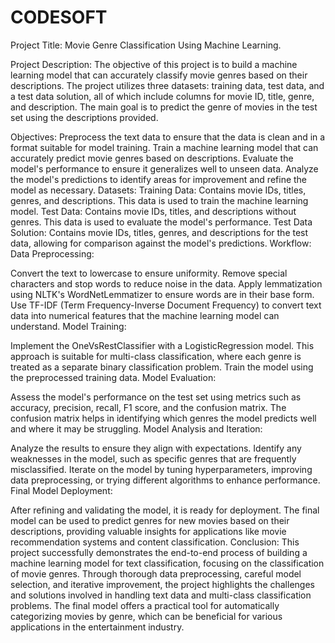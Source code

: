 # CODESOFT
Project Title: Movie Genre Classification Using Machine Learning.

Project Description:
The objective of this project is to build a machine learning model that can accurately classify movie genres based on their descriptions. The project utilizes three datasets: training data, test data, and a test data solution, all of which include columns for movie ID, title, genre, and description. The main goal is to predict the genre of movies in the test set using the descriptions provided.

Objectives:
Preprocess the text data to ensure that the data is clean and in a format suitable for model training.
Train a machine learning model that can accurately predict movie genres based on descriptions.
Evaluate the model's performance to ensure it generalizes well to unseen data.
Analyze the model's predictions to identify areas for improvement and refine the model as necessary.
Datasets:
Training Data: Contains movie IDs, titles, genres, and descriptions. This data is used to train the machine learning model.
Test Data: Contains movie IDs, titles, and descriptions without genres. This data is used to evaluate the model's performance.
Test Data Solution: Contains movie IDs, titles, genres, and descriptions for the test data, allowing for comparison against the model's predictions.
Workflow:
Data Preprocessing:

Convert the text to lowercase to ensure uniformity.
Remove special characters and stop words to reduce noise in the data.
Apply lemmatization using NLTK's WordNetLemmatizer to ensure words are in their base form.
Use TF-IDF (Term Frequency-Inverse Document Frequency) to convert text data into numerical features that the machine learning model can understand.
Model Training:

Implement the OneVsRestClassifier with a LogisticRegression model. This approach is suitable for multi-class classification, where each genre is treated as a separate binary classification problem.
Train the model using the preprocessed training data.
Model Evaluation:

Assess the model's performance on the test set using metrics such as accuracy, precision, recall, F1 score, and the confusion matrix.
The confusion matrix helps in identifying which genres the model predicts well and where it may be struggling.
Model Analysis and Iteration:

Analyze the results to ensure they align with expectations.
Identify any weaknesses in the model, such as specific genres that are frequently misclassified.
Iterate on the model by tuning hyperparameters, improving data preprocessing, or trying different algorithms to enhance performance.
Final Model Deployment:

After refining and validating the model, it is ready for deployment. The final model can be used to predict genres for new movies based on their descriptions, providing valuable insights for applications like movie recommendation systems and content classification.
Conclusion:
This project successfully demonstrates the end-to-end process of building a machine learning model for text classification, focusing on the classification of movie genres. Through thorough data preprocessing, careful model selection, and iterative improvement, the project highlights the challenges and solutions involved in handling text data and multi-class classification problems. The final model offers a practical tool for automatically categorizing movies by genre, which can be beneficial for various applications in the entertainment industry.
